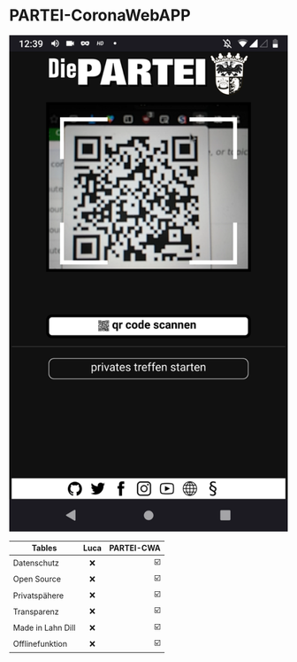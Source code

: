 # PARTEI-CoronaWebAPP

![](https://raw.githubusercontent.com/DiePARTEILahnDill/PARTEI-CoronaWebAPP/main/signal-2021-04-12-004000.png)

| Tables        | Luca           | PARTEI-CWA  |
| ------------- |:-------------:| -----:|
| Datenschutz      | ❌ | ☑️ |
| Open Source      | ❌ | ☑️ |
| Privatspähere | ❌ | ☑️ |
| Transparenz | ❌ | ☑️ |
| Made in Lahn Dill | ❌ | ☑️ |
| Offlinefunktion | ❌ | ☑️ |
